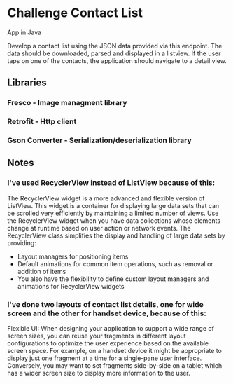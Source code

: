 # Challenge Contact List

App in Java

Develop a contact list using the JSON data provided via this endpoint. The data should be downloaded, parsed and displayed in a listview. If the user taps on one of the contacts, the application should navigate to a detail view.

## Libraries

### Fresco - Image managment library
### Retrofit - Http client
### Gson Converter - Serialization/deserialization library

## Notes

### I've used RecyclerView instead of ListView because of this:

The RecyclerView widget is a more advanced and flexible version of ListView. This widget is a container for displaying large data sets that can be scrolled very efficiently by maintaining a limited number of views. Use the RecyclerView widget when you have data collections whose elements change at runtime based on user action or network events.
The RecyclerView class simplifies the display and handling of large data sets by providing:
- Layout managers for positioning items
- Default animations for common item operations, such as removal or addition of items
- You also have the flexibility to define custom layout managers and animations for RecyclerView widgets

### I've done two layouts of contact list details, one for wide screen and the other for handset device, because of this:

Flexible UI: When designing your application to support a wide range of screen sizes, you can reuse your fragments in different layout configurations to optimize the user experience based on the available screen space. For example, on a handset device it might be appropriate to display just one fragment at a time for a single-pane user interface. Conversely, you may want to set fragments side-by-side on a tablet which has a wider screen size to display more information to the user.
